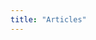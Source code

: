 ```yaml
---
title: "Articles"
---
```


 <script setup>
  import Hero from './components/Hero.vue'
  import ArticleCard from './components/ArticleCard.vue'

  import data from './data.json'
</script>

<div v-for="(article, index) in data" :key="index">
  <ArticleCard :title="article.title" :excerpt="article.excerpt" :image="article.image" :author="article.Author" :href="article.path" :date="article.Updated" />
</div>

